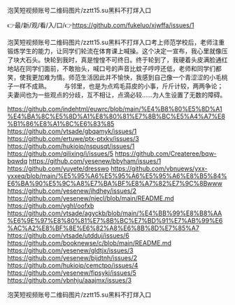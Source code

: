 泡芙短视频账号二维码图片/zztt15.su黑料不打烊入口

👉最/新/观/看/入/口/👉https://github.com/fukeluo/xjwffa/issues/1

泡芙短视频账号二维码图片/zztt15.su黑料不打烊入口考上师范学校后，老师注重锻炼学生的能力，让同学们轮流在体育课上喊操。这个决定一宣布，我心里就像压了块大石头。快轮到我时，真是惶惶不可终日。终于轮到了，我硬着头皮满脸通红地站在同学们面前，不敢抬头，喊口号的声音比蚊子哼哼还低，老师和同学们都笑，使我更加难为情。师范生活因此并不愉快，我感到自己像一个青涩涩的小毛桃子一样不成熟。
　　与邻里，也是为点鸡毛蒜皮的小事，斤斤计较，两两争论；夫妻间也为一些观点的分歧，互不相让，点滴必较……为人生设置了无数的障碍。


https://github.com/indehtml/euwrc/blob/main/%E4%B8%80%E5%8D%A1%E4%BA%8C%E5%8D%A1%E8%80%81%E7%8B%BC%E5%A4%A7%E8%B1%86%E8%A1%8C%E6%83%85
https://github.com/vtsade/gbqamyk/issues/1
https://github.com/ertuwe/ptx-ptxkv/issues/3
https://github.com/hukioip/nspusqt/issues/1
https://github.com/qilixing/i/issues/5
https://github.com/Createree/bqw-bqwdq
https://github.com/yesenew/bbyham/issues/1
https://github.com/yuyete/dresswo
https://github.com/vbnuews/yxx-yxxeq/blob/main/%E5%95%A6%E5%95%A6%E5%95%A6%E8%B5%84%E6%BA%90%E5%9C%A8%E7%BA%BF%E8%A7%82%E7%9C%8Bwww
https://github.com/yesenew/ihdhey/issues/2
https://github.com/yesenew/njecl/blob/main/README.md
https://github.com/vghl/oofxb
https://github.com/vtsade/agyckb/blob/main/%E4%BB%99%E8%B8%AA%E6%9E%97%E8%80%81%E7%8B%BC%E7%BD%91%E7%AB%99%E6%AC%A2%E8%BF%8E%E6%82%A8%E6%8B%8D%E7%85%A7
https://github.com/vtsade/utdduj/issues/6
https://github.com/booknewse/c/blob/main/README.md
https://github.com/yesenew/gldtjx/issues/3
https://github.com/yesenew/bijdtnh/issues/2
https://github.com/hukioip/cemctpo/issues/4
https://github.com/yesenew/fipsykj/issues/5
https://github.com/vbnhju/aaajmx/issues/3

泡芙短视频账号二维码图片/zztt15.su黑料不打烊入口
